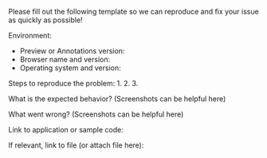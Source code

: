 Please fill out the following template so we can reproduce and fix your issue as quickly as possible!

Environment:
- Preview or Annotations version:
- Browser name and version:
- Operating system and version:

Steps to reproduce the problem:
1.
2.
3.

What is the expected behavior? (Screenshots can be helpful here)

What went wrong? (Screenshots can be helpful here)

Link to application or sample code:

If relevant, link to file (or attach file here):

